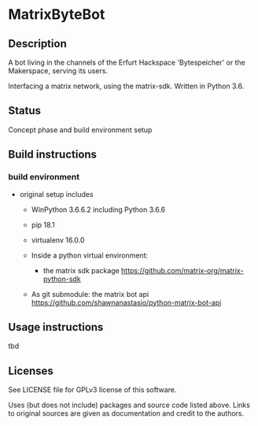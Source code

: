 # MatrixByteBot
## Description
 A bot living in the channels of the Erfurt Hackspace 'Bytespeicher' or the Makerspace,
 serving its users.

 Interfacing a matrix network, using the matrix-sdk.
 Written in Python 3.6.

## Status
Concept phase and build environment setup

## Build instructions
### build environment
- original setup includes
  - WinPython 3.6.6.2 including Python 3.6.6
  - pip 18.1
  - virtualenv 16.0.0
  
  - Inside a python virtual environment:
    - the matrix sdk package https://github.com/matrix-org/matrix-python-sdk 

  - As git submodule:
    the matrix bot api https://github.com/shawnanastasio/python-matrix-bot-api

## Usage instructions
tbd

## Licenses
See LICENSE file for GPLv3 license of this software.

Uses (but does not include) packages and source code listed above.
Links to original sources are given as documentation and credit to the authors.
